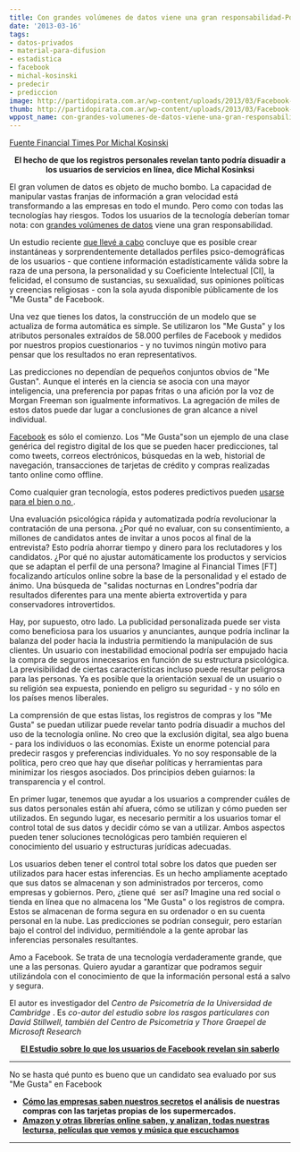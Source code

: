 ```yaml
---
title: Con grandes volúmenes de datos viene una gran responsabilidad-Por Michal Kosinski
date: '2013-03-16'
tags:
- datos-privados
- material-para-difusion
- estadistica
- facebook
- michal-kosinski
- predecir
- prediccion
image: http://partidopirata.com.ar/wp-content/uploads/2013/03/Facebook-008.jpg
thumb: http://partidopirata.com.ar/wp-content/uploads/2013/03/Facebook-008-150x150.jpg
wppost_name: con-grandes-volumenes-de-datos-viene-una-gran-responsabilidad-por-michal-kosinski
---
```


<a href="http://www.ft.com/cms/s/0/1c3e27ee-8b2f-11e2-8fcf-00144feabdc0.html?ftcamp=published_links%2Frss%2Fcomment%2Ffeed%2F%2Fproduct" target="_blank">Fuente Financial Times Por Michal Kosinski</a>
<p style="text-align: center;"><strong>El hecho de que los registros personales revelan tanto podría disuadir a los usuarios de servicios en línea, dice Michal Kosinksi</strong></p>
El gran volumen de datos es objeto de mucho bombo. La capacidad de manipular vastas franjas de información a gran velocidad está transformando a las empresas en todo el mundo. Pero como con todas las tecnologías hay riesgos. Todos los usuarios de la tecnología deberían tomar nota: con <a title="Big Data Definition from Financial Times Lexicon" href="http://lexicon.ft.com/Term?term=big-data">grandes volúmenes de datos</a> viene una gran responsabilidad.

Un estudio reciente <a title="Private traits and attributes are predictable from digital records of human behavior - pnas.org" href="http://www.pnas.org/content/early/2013/03/06/1218772110.full.pdf+html?sid=1b67721e-32d0-4efa-a486-67c018015f53" target="_blank">que llevé a cabo</a> concluye que es posible crear instantáneas y sorprendentemente detallados perfiles psico-demográficas de los usuarios - que contiene información estadísticamente válida sobre la raza de una persona, la personalidad y su Coeficiente Intelectual [CI], la felicidad, el consumo de sustancias, su sexualidad, sus opiniones políticas y creencias religiosas - con la sola ayuda disponible públicamente de los "Me Gusta" de Facebook.

Una vez que tienes los datos, la construcción de un modelo que se actualiza de forma automática es simple. Se utilizaron los "Me Gusta" y los atributos personales extraídos de 58.000 perfiles de Facebook y medidos por nuestros propios cuestionarios - y no tuvimos ningún motivo para pensar que los resultados no eran representativos.

Las predicciones no dependían de pequeños conjuntos obvios de "Me Gustan". Aunque el interés en la ciencia se asocia con una mayor inteligencia, una preferencia por papas fritas o una afición por la voz de Morgan Freeman son igualmente informativos. La agregación de miles de estos datos puede dar lugar a conclusiones de gran alcance a nivel individual.

<a href="http://markets.ft.com/tearsheets/performance.asp?s=us:FB" data-symbol="us:FB">Facebook</a> es sólo el comienzo. Los "Me Gusta"son un ejemplo de una clase genérica del registro digital de los que se pueden hacer predicciones, tal como tweets, correos electrónicos, búsquedas en la web, historial de navegación, transacciones de tarjetas de crédito y compras realizadas tanto online como offline.

Como cualquier gran tecnología, estos poderes predictivos pueden <a title="Facebook reveals secrets you haven’t shared - FT.com" href="http://www.ft.com/intl/cms/s/0/09c8172c-8a45-11e2-bf79-00144feabdc0.html">usarse para el bien o no </a>.

Una evaluación psicológica rápida y automatizada podría revolucionar la contratación de una persona. ¿Por qué no evaluar, con su consentimiento, a millones de candidatos antes de invitar a unos pocos al final de la entrevista? Esto podría ahorrar tiempo y dinero para los reclutadores y los candidatos. ¿Por qué no ajustar automáticamente los productos y servicios que se adaptan el perfil de una persona? Imagine al Financial Times [FT] focalizando artículos online sobre la base de la personalidad y el estado de ánimo. Una búsqueda de "salidas nocturnas en Londres"podría dar resultados diferentes para una mente abierta extrovertida y para conservadores introvertidos.

Hay, por supuesto, otro lado. La publicidad personalizada puede ser vista como beneficiosa para los usuarios y anunciantes, aunque podría inclinar la balanza del poder hacia la industria permitiendo la manipulación de sus clientes. Un usuario con inestabilidad emocional podría ser empujado hacia la compra de seguros innecesarios en función de su estructura psicológica. La previsibilidad de ciertas características incluso puede resultar peligrosa para las personas. Ya es posible que la orientación sexual de un usuario o su religión sea expuesta, poniendo en peligro su seguridad - y no sólo en los países menos liberales.

La comprensión de que estas listas, los registros de compras y los "Me Gusta" se puedan utilizar puede revelar tanto podría disuadir a muchos del uso de la tecnología online. No creo que la exclusión digital, sea algo buena - para los individuos o las economías. Existe un enorme potencial para predecir rasgos y preferencias individuales. Yo no soy responsable de la política, pero creo que hay que diseñar políticas y herramientas para minimizar los riesgos asociados. Dos principios deben guiarnos: la transparencia y el control.

En primer lugar, tenemos que ayudar a los usuarios a comprender cuáles de sus datos personales están ahí afuera, cómo se utilizan y cómo pueden ser utilizados. En segundo lugar, es necesario permitir a los usuarios tomar el control total de sus datos y decidir cómo se van a utilizar. Ambos aspectos pueden tener soluciones tecnológicas pero también requieren el conocimiento del usuario y estructuras jurídicas adecuadas.

Los usuarios deben tener el control total sobre los datos que pueden ser utilizados para hacer estas inferencias. Es un hecho ampliamente aceptado que sus datos se almacenan y son administrados por terceros, como empresas y gobiernos. Pero, ¿tiene qué  ser así? Imagine una red social o tienda en línea que no almacena los "Me Gusta" o los registros de compra. Estos se almacenan de forma segura en su ordenador o en su cuenta personal en la nube. Las predicciones se podrían conseguir, pero estarían bajo el control del individuo, permitiéndole a la gente aprobar las  inferencias personales resultantes.

Amo a Facebook. Se trata de una tecnología verdaderamente grande, que une a las personas. Quiero ayudar a garantizar que podramos seguir utilizándola con el conocimiento de que la información personal está a salvo y segura.

El autor es investigador del <em>Centro de Psicometría de la Universidad de Cambridge</em> . Es<em> co-autor del estudio sobre los rasgos particulares con David Stillwell, también del Centro de Psicometría y Thore Graepel de Microsoft Research</em>
<p style="text-align: center;"><strong><a href="http://partidopirata.com.ar/8740/estudio-descubr-que-llos-usuarios-de-facebook-revelan-secretos-intimos-sin-saberlo">El Estudio sobre lo que los usuarios de Facebook revelan sin saberlo</a></strong></p>


<hr />

No se hasta qué punto es bueno que un candidato sea evaluado por sus "Me Gusta" en Facebook
<ul>
	<li><strong><a href="http://partidopirata.com.ar/5508/como-las-empresas-saben-tus-secretos">Cómo las empresas saben nuestros secretos</a> el análisis de nuestras compras con las tarjetas propias de los supermercados.</strong></li>
	<li><strong><a href="http://partidopirata.com.ar/5863/un-dilema-digital-libros-electronicos-y-los-derechos-de-los-usuarios">Amazon y otras librerías online saben, y analizan, todas nuestras lectursa, películas que vemos y música que escuchamos</a></strong></li>
</ul>

<hr />
